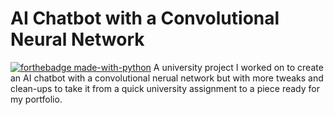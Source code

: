 # AI Chatbot with a Convolutional Neural Network
[![forthebadge made-with-python](http://ForTheBadge.com/images/badges/made-with-python.svg)](https://www.python.org/)
A university project I worked on to create an AI chatbot with a convolutional nerual network but with more tweaks and clean-ups to take it from a quick university assignment to a piece ready for my portfolio.
